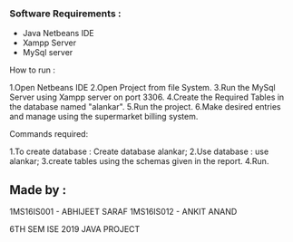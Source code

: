 ### Software Requirements :

* Java Netbeans IDE
* Xampp Server 
* MySql server 

How to run :

1.Open Netbeans IDE 
2.Open Project from file System. 
3.Run the MySql Server using Xampp server on port 3306. 
4.Create the Required Tables in the database named "alankar". 
5.Run the project. 
6.Make desired entries and manage using the supermarket billing system. 

Commands required: 

1.To create database : Create database alankar; 
2.Use database : use alankar; 
3.create tables using the schemas given in the report. 
4.Run. 





## Made by : 

1MS16IS001 - ABHIJEET SARAF 
1MS16IS012 - ANKIT ANAND 

6TH SEM ISE 2019 
JAVA PROJECT 
